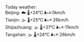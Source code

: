 Today weather:  
Beijing: ☁️ 🌡️+24°C 🌬️↙0km/h  
Tianjin: 🌫  🌡️+25°C 🌬️←26km/h  
Shijiazhuang: 🌫  🌡️+31°C 🌬️←11km/h  
Tangshan: 🌫  🌡️+24°C 🌬️←26km/h  
